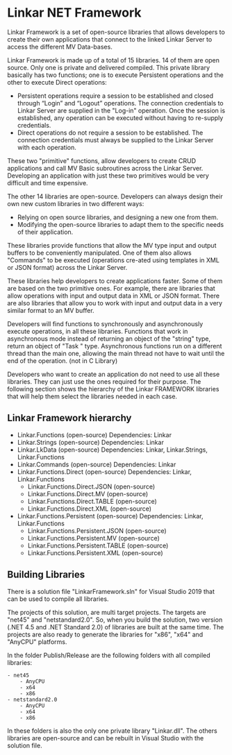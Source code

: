 # Linkar NET Framework

Linkar Framework is a set of open-source libraries that allows developers to create their own applications that connect to the linked Linkar Server to access the different MV Data-bases.

Linkar Framework is made up of a total of 15 libraries. 14 of them are open source. Only one is private and delivered compiled. This private library basically has two functions; one is to execute Persistent operations and the other to execute Direct operations:

- Persistent operations require a session to be established and closed through “Login” and “Logout” operations. The connection credentials to Linkar Server are supplied in the "Log-in" operation. Once the session is established, any operation can be executed without having to re-supply credentials.
- Direct operations do not require a session to be established. The connection credentials must always be supplied to the Linkar Server with each operation.

These two "primitive" functions, allow developers to create CRUD applications and call MV Basic subroutines across the Linkar Server. Developing an application with just these two primitives would be very difficult and time expensive.

The other 14 libraries are open-source. Developers can always design their own new custom libraries in two different ways:

- Relying on open source libraries, and designing a new one from them.
- Modifying the open-source libraries to adapt them to the specific needs of their application.

These libraries provide functions that allow the MV type input and output buffers to be conveniently manipulated. One of them also allows "Commands" to be executed (operations cre-ated using templates in XML or JSON format) across the Linkar Server. 

These libraries help developers to create applications faster. Some of them are based on the two primitive ones. For example, there are libraries that allow operations with input and output data in XML or JSON format. There are also libraries that allow you to work with input and output data in a very similar format to an MV buffer.

Developers will find functions to synchronously and asynchronously execute operations, in all these libraries. Functions that work in asynchronous mode instead of returning an object of the "string" type, return an object of  "Task <string>" type. Asynchronous functions run on a different thread than the main one, allowing the main thread not have to wait until the end of the operation. (not in C Library)

Developers who want to create an application do not need to use all these libraries. They can just use the ones required for their purpose. The following section shows the hierarchy of the Linkar FRAMEWORK libraries that will help them select the  libraries needed in each case.


## Linkar Framework hierarchy

- Linkar.Functions (open-source) Dependencies: Linkar
- Linkar.Strings (open-source) Dependencies: Linkar
- Linkar.LkData (open-source) Dependencies: Linkar, Linkar.Strings, Linkar.Functions
- Linkar.Commands (open-source) Dependencies: Linkar
- Linkar.Functions.Direct (open-source) Dependencies: Linkar, Linkar.Functions
	- Linkar.Functions.Direct.JSON (open-source)
	- Linkar.Functions.Direct.MV (open-source)
	- Linkar.Functions.Direct.TABLE (open-source)
	- Linkar.Functions.Direct.XML (open-source)
- Linkar.Functions.Persistent (open-source) Dependencies: Linkar, Linkar.Functions
	- Linkar.Functions.Persistent.JSON (open-source)
	- Linkar.Functions.Persistent.MV (open-source)
	- Linkar.Functions.Persistent.TABLE (open-source)
	- Linkar.Functions.Persistent.XML (open-source)

## Building Libraries

There is a solution file "LinkarFramework.sln" for Visual Studio 2019 that can be used to compile all libraries.

The projects of this solution, are multi target projects. The targets are "net45" and "netstandard2.0". So, when you build the solution, two version (.NET 4.5 and .NET Standard 2.0) of libraries are built at the same time. The projects are also ready to generate the libraries for "x86", "x64" and "AnyCPU" platforms.

In the folder Publish/Release are the following folders with all compiled libraries:

	- net45
		- AnyCPU
		- x64
		- x86
	- netstandard2.0
		- AnyCPU
		- x64
		- x86
		
In these folders is also the only one private library "Linkar.dll". The others libraries are open-source and can be rebuilt in Visual Studio with the solution file.
